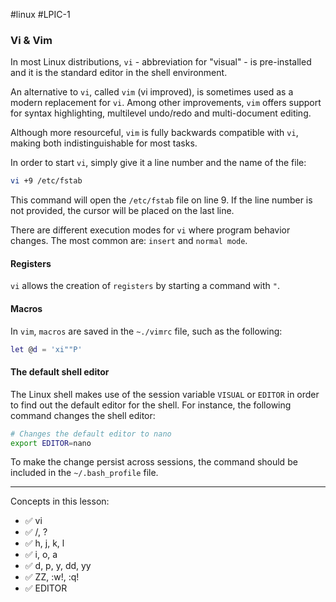 #linux #LPIC-1 

### Vi & Vim
In most Linux distributions, `vi` - abbreviation for "visual" - is pre-installed and it is the standard editor in the shell environment.

An alternative to `vi`, called `vim` (vi improved), is sometimes used as a modern replacement for `vi`. Among other improvements, `vim` offers support for syntax highlighting, multilevel undo/redo and multi-document editing.

Although more resourceful, `vim` is fully backwards compatible with `vi`, making both indistinguishable for most tasks.

In order to start `vi`, simply give it a line number and the name of the file:

```bash
vi +9 /etc/fstab
```
This command will open the `/etc/fstab` file on line 9. If the line number is not provided, the cursor will be placed on the last line.

There are different execution modes for `vi` where program behavior changes. The most common are: `insert` and `normal mode`.

#### Registers
`vi` allows the creation of `registers` by starting a command with `"`.

#### Macros
In `vim`, `macros` are saved in the `~./vimrc` file, such as the following:

```lua
let @d = 'xi""P'
```

#### The default shell editor
The Linux shell makes use of the session variable `VISUAL` or `EDITOR` in order to find out the default editor for the shell. For instance, the following command changes the shell editor:

```bash
# Changes the default editor to nano
export EDITOR=nano
```

To make the change persist across sessions, the command should be included in the `~/.bash_profile` file.

--- 
Concepts in this lesson:
- ✅ vi
- ✅ /, ?
- ✅ h, j, k, l
- ✅ i, o, a
- ✅ d, p, y, dd, yy
- ✅ ZZ, :w!, :q!
- ✅ EDITOR
